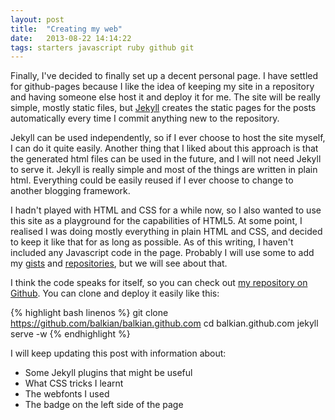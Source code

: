 ```yaml
---
layout: post
title:  "Creating my web"
date:   2013-08-22 14:14:22
tags: starters javascript ruby github git 
---
```


Finally, I've decided to finally set up a decent personal page. I have settled for github-pages because I like the idea of keeping my site in a repository and having someone else host it and deploy it for me. The site will be really simple, mostly static files, but [Jekyll](http://jekyllrb.com) creates the static pages for the posts automatically every time I commit anything new to the repository.

Jekyll can be used independently, so if I ever choose to host the site myself, I can do it quite easily. Another thing that I liked about this approach is that the generated html files can be used in the future, and I will not need Jekyll to serve it. Jekyll is really simple and most of the things are written in plain html. Everything could be easily reused if I ever choose to change to another blogging framework.

I hadn't played with HTML and CSS for a while now, so I also wanted to use this site as a playground for the capabilities of HTML5. At some point, I realised I was doing mostly everything in plain HTML and CSS, and decided to keep it like that for as long as possible. As of this writing, I haven't included any Javascript code in the page. Probably I will use some to add my [gists](http://gist.github.com/balkian) and [repositories](http://github.com/balkian), but we will see about that.

I think the code speaks for itself, so you can check out [my repository on Github](http://github.com/balkian/balkian.github.com). You can clone and deploy it easily like this:

{% highlight bash linenos %}
git clone https://github.com/balkian/balkian.github.com
cd balkian.github.com
jekyll serve -w
{% endhighlight %}

I will keep updating this post with information about:
 * Some Jekyll plugins that might be useful
 * What CSS tricks I learnt
 * The webfonts I used
 * The badge on the left side of the page
